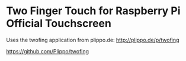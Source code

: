 # Two Finger Touch for Raspberry Pi Official Touchscreen

Uses the twofing application from plippo.de: http://plippo.de/p/twofing

https://github.com/Plippo/twofing
